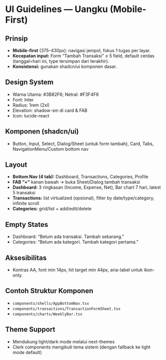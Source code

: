 # UI Guidelines — Uangku (Mobile-First)

## Prinsip
- **Mobile-first** (375–430px): navigasi jempol, fokus 1 tugas per layar.
- **Kecepatan input:** Form “Tambah Transaksi” ≤ 5 field, default cerdas (tanggal=hari ini, type tersimpan dari terakhir).
- **Konsistensi:** gunakan shadcn/ui komponen dasar.

## Design System
- Warna Utama: #3B82F6; Netral: #F3F4F6
- Font: Inter
- Radius: 1rem (2xl)
- Elevation: shadow-sm di card & FAB
- Icon: lucide-react

## Komponen (shadcn/ui)
- Button, Input, Select, Dialog/Sheet (untuk form tambah), Card, Tabs, NavigationMenu/Custom bottom nav

## Layout
- **Bottom Nav (4 tab):** Dashboard, Transactions, Categories, Profile
- **FAB “+”** kanan bawah → buka Sheet/Dialog tambah transaksi
- **Dashboard:** 3 ringkasan (Income, Expense, Net), Bar chart 7 hari, latest 5 transaksi
- **Transactions:** list virtualized (opsional), filter by date/type/category, infinite scroll
- **Categories:** grid/list + add/edit/delete

## Empty States
- Dashboard: “Belum ada transaksi. Tambah sekarang.”
- Categories: “Belum ada kategori. Tambah kategori pertama.”

## Aksesibilitas
- Kontras AA, font min 14px, hit target min 44px, aria-label untuk ikon-only.

## Contoh Struktur Komponen
- `components/shells/AppBottomNav.tsx`
- `components/transactions/TransactionFormSheet.tsx`
- `components/charts/WeeklyBar.tsx`

## Theme Support
- Mendukung light/dark mode melalui next-themes
- Clerk components mengikuti tema sistem (dengan fallback ke light mode default)
